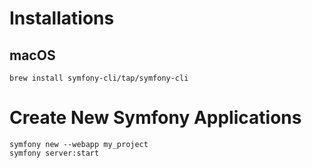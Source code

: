 
# Installations

## macOS

```shell
brew install symfony-cli/tap/symfony-cli
```

# Create New Symfony Applications

```shell
symfony new --webapp my_project
symfony server:start
```
